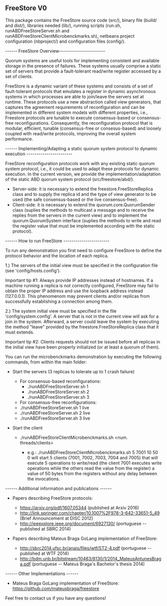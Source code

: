 FreeStore V0
----------

This package contains the FreeStore source code (src/), binary file (build/ and dist/), libraries needed (lib/), running scripts (run.sh, runABDFreeStoreServer.sh and runABDFreeStoreClientMicrobenckmarks.sh), netbeans project configuration (nbproject/) and configuration files (config/).


------ FreeStore Overview-----------------------

Quorum systems are useful tools for implementing consistent and available storage in the presence of failures. These systems usually comprise a static set of servers that provide a fault-tolerant read/write register accessed by a set of clients. 

FreeStore is a dynamic variant of these systems and consists of a set of fault-tolerant protocols that emulates a register in dynamic asynchronous systems in which processes are able to join/leave the servers set at runtime. These protocols use a new abstraction called view generators, that captures the agreement requirements of reconfiguration and can be implemented in different system models with different properties, i.e., Freestore protocols are tunable to execute consensus-based or consensus-free reconfigurations. Consequently, the reconfiguration protocol that is modular, efficient, tunable (consensus-free or consesus-based) and loosely coupled with read/write protocols, improving the overall system performance.


------ Implementing/Adapting a static quorum system protocol to dynamic execution -----------------------

FreeStore reconfiguration protocols work with any existing static quorum system protocol, i.e., it could be used to adapt these protocols for dynamic execution. In the current version, we provide the implementation/adaptation of the static ABD quorum system protocol (src/freestore/abd/).

  - Server-side: it is necessary to extend the freestore.FreeStoreReplica class and to supply the replica id and the type of view generator to be used (the safe consensus-based or the live consensus-free).
  - Client-side: it is necessary to extend the quorum.core.QuorumSender class (suplies the methods to multicast a message and to receive the replies from the servers in the current view) and to implement the  quorum.QuorumSystem interface (suplies the methods to write and read the register value that must be implemented according with the static protocol).

------ How to run FreeStore -----------------------


To run any demonstration you first need to configure FreeStore to define the protocol behavior and the location of each replica.

1.) The servers of the initial view must be specified in the configuration file (see 'config/hosts.config').

Important tip #1: Always provide IP addresses instead of hostnames. If a machine running a replica is not correctly configured, FreeStore may fail to obtain the proper IP address and use the loopback address instead (127.0.0.1). This phenomenom may prevent clients and/or replicas from successfully establishing a connection among them.

2.) The system initial view must be specified in the file 'config/system.config'. A server that is not in the current view will ask for a join in the system. Afterward, a server could leave the system by executing the method "leave" provided by the freestore.FreeStoreReplica class that it must extends. 

Important tip #2: Clients requests should not be issued before all replicas in the initial view have been properly initialized (or at least a quorum of them). 

You can run the microbenckmarks demonstration by executing the following commands, from within the main folder:

- Start the servers (3 replicas to tolerate up to 1 crash failure)
  - For consensus-based reconfigurations:
    - ./runABDFreeStoreServer.sh 1 
    - ./runABDFreeStoreServer.sh 2
    - ./runABDFreeStoreServer.sh 3
   - For consensus-free reconfigurations:
    - ./runABDFreeStoreServer.sh 1 live
    - ./runABDFreeStoreServer.sh 2 live
    - ./runABDFreeStoreServer.sh 3 live
    
- Start the client
  - ./runABDFreeStoreClientMicrobenckmarks.sh <num. threads/clients> <init process id> <number of operations> <value size> <interval>
      - e.g.: ./runABDFreeStoreClientMicrobenckmarks.sh 5 7001 10 50 0 will start 5 clients (7001, 7002, 7003, 7004 and 7005) that will execute 5 operations to write/read (the client 7001 executes write operations while the others read the value from the register) a value of 50 bytes from the registers without any delay between the invocations.




------ Additional information and publications ------

  - Papers describing FreeStore protocols: 
      - https://arxiv.org/pdf/1607.05344 (published at Arxiv 2016)
      - http://link.springer.com/chapter/10.1007%2F978-3-642-33651-5_49 (Brief Announcement at DISC 2012)
      - http://ieeexplore.ieee.org/document/6927130/ (portuguese -- published at SBRC 2014)
   
  - Papers describing Mateus Braga GoLang implementation of FreeStore: 
      - http://sbrc2014.ufsc.br/anais/files/wtf/ST2-4.pdf (portuguese -- published at WTF 2014)
      - http://bdm.unb.br/bitstream/10483/8130/1/2014_MateusAntunesBraga.pdf (portuguese -- Mateus Braga's Bachelor's thesis 2014)


------ Other Implementations ------

  - Mateus Braga GoLang implementation of FreeStore: https://github.com/mateusbraga/freestore 

Feel free to contact us if you have any questions!
